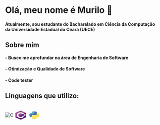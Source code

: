 # Olá, meu nome é Murilo 👋

#### Atualmente, sou estudante do Bacharelado em Ciência da Computação da Universidade Estadual do Ceará (UECE)


## Sobre mim

#### - Busco me aprofundar na área de Engenharia de Software
#### - Otimização e Qualidade de Software
#### - Code tester


## Linguagens que utilizo:

<div style="display: inline_block"><br>
  <img align="center" alt="C" height="30" width="40" src="https://cdn.jsdelivr.net/gh/devicons/devicon@latest/icons/c/c-original.svg">
  <img align="center" alt="Csharp" height="30" width="40" src="https://raw.githubusercontent.com/devicons/devicon/master/icons/csharp/csharp-original.svg">
  <img align="center" alt="Python" height="30" width="40" src="https://raw.githubusercontent.com/devicons/devicon/master/icons/python/python-original.svg">
</div>
